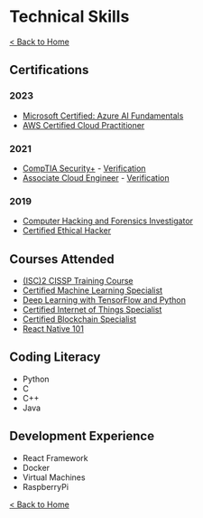 # Technical Skills

[< Back to Home](../README.md)

## Certifications

### 2023

* [Microsoft Certified: Azure AI Fundamentals](certificates/azure_ai_fundamentals.pdf)
* [AWS Certified Cloud Practitioner](certificates/aws_certified_cloud_practitioner.pdf)

### 2021

* [CompTIA Security+](certificates/security_plus_cert.pdf) - [Verification](https://www.credly.com/badges/c43fb391-cc0b-45f4-b83b-ac3eeae0dab9)
* [Associate Cloud Engineer](certificates/associate_cloud_engineer_cert.pdf) - [Verification](https://www.credential.net/85801647-2369-44f1-ac17-4ae20ec523e4?key=9766e6dada990fb439946af039fa377d0afbe87d4edb89201f92c066a75af4ac)

### 2019

* [Computer Hacking and Forensics Investigator](certificates/computer_hacking_forensics_investigator_cert.pdf)
* [Certified Ethical Hacker](certificates/certified_ethical_hacker_cert.pdf)

## Courses Attended

* [(ISC)2 CISSP Training Course](certificates/cissp_training_course.pdf)
* [Certified Machine Learning Specialist](certificates/certified_machine_learning_specialist_cert.pdf)
* [Deep Learning with TensorFlow and Python](certificates/deep_learning_with_tensorflow_and_python_cert.pdf)
* [Certified Internet of Things Specialist](certificates/certified_internet_of_things_specialist_cert.pdf)
* [Certified Blockchain Specialist](certificates/certified_blockchain_specialist_cert.pdf)
* [React Native 101](certificates/react_native_101_cert.pdf)

## Coding Literacy

* Python
* C
* C++
* Java

## Development Experience

* React Framework
* Docker
* Virtual Machines
* RaspberryPi

[< Back to Home](../README.md)

